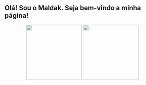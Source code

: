 ## Olá! Sou o Maldak. Seja bem-vindo a minha página!
<div display=block-inline align=center>
  <img max-width=100% height=180em src="https://github-readme-stats.vercel.app/api?username=Maldak123&show_icons=true&theme=vision-friendly-dark&bg_color=0D1117"/>
  <img max-width=100% height=180em wid src="https://github-readme-stats.vercel.app/api/top-langs/?username=Maldak123&layout=compact&show_icons=true&theme=vision-friendly-dark&bg_color=0D1117"
</div>
